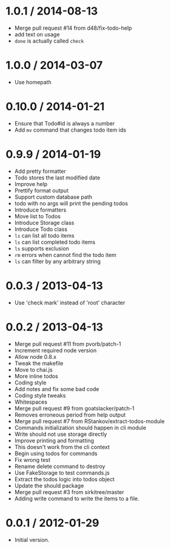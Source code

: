 
1.0.1 / 2014-08-13
==================

  * Merge pull request #14 from d48/fix-todo-help
  * add text on usage
  * `done` is actually called `check`

1.0.0 / 2014-03-07
==================

  * Use homepath

0.10.0 / 2014-01-21
==================

  * Ensure that Todo#id is always a number
  * Add `mv` command that changes todo item ids

0.9.9 / 2014-01-19
==================

  * Add pretty formatter
  * Todo stores the last modified date
  * Improve help
  * Prettify format output
  * Support custom database path
  * todo with no args will print the pending todos
  * Introduce formatters
  * Move list to Todos
  * Introduce Storage class
  * Introduce Todo class
  * `ls` can list all todo items
  * `ls` can list completed todo items
  * `ls` supports exclusion
  * `rm` errors when cannot find the todo item
  * `ls` can filter by any arbitrary string

0.0.3 / 2013-04-13
==================

  * Use 'check mark' instead of 'root' character

0.0.2 / 2013-04-13
==================

  * Merge pull request #11 from pvorb/patch-1
  * Increment required node version
  * Allow node 0.8.x
  * Tweak the makefile
  * Move to chai.js
  * More inline todos
  * Coding style
  * Add notes and fix some bad code
  * Coding style tweaks
  * Whitespaces
  * Merge pull request #9 from goatslacker/patch-1
  * Removes erroneous period from help output
  * Merge pull request #7 from RStankov/extract-todos-module
  * Commands initialization should happen in cli module
  * Write should not use storage directly
  * Improve printing and formatting
  * This doesn't work from the cli context
  * Begin using todos for commands
  * Fix wrong test
  * Rename delete command to destroy
  * Use FakeStorage to test commands.js
  * Extract the todos logic into todos object
  * Update the should package
  * Merge pull request #3 from sirkitree/master
  * Adding write command to write the items to a file.

0.0.1 / 2012-01-29
==================

  * Initial version.
